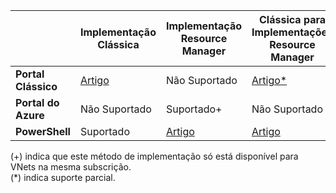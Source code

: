 |  | **Implementação Clássica** | **Implementação Resource Manager** | **Clássica para Implementações Resource Manager** |
|----------------------------------------|-------------|----------------------|---------------------------------|
| **Portal Clássico** | [Artigo](../articles/vpn-gateway/virtual-networks-configure-vnet-to-vnet-connection.md)  |  Não Suportado |  [Artigo*](../articles/vpn-gateway/vpn-gateway-connect-different-deployment-models-portal.md) |
| **Portal do Azure** |  Não Suportado | Suportado+ |  Não Suportado |
| **PowerShell** | Suportado | [Artigo](../articles/vpn-gateway/vpn-gateway-vnet-vnet-rm-ps.md) | [Artigo](../articles/vpn-gateway/vpn-gateway-connect-different-deployment-models-powershell.md)

(+) indica que este método de implementação só está disponível para VNets na mesma subscrição.<br>
(*) indica suporte parcial.




<!--HONumber=Sep16_HO3-->


